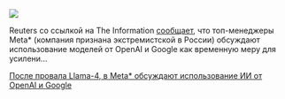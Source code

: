 <!--2025-08-30 11:45:13-->
<div class="yb">
  <div class="rss habr"><img src="https://habrastorage.org/getpro/habr/upload_files/acd/354/527/acd354527653ed306739be38fb68d969.jpg" /><p>Reuters со ссылкой на The Information <a href="https://www.reuters.com/business/metas-ai-leaders-discuss-using-google-openai-models-apps-information-says-2025-08-30/" rel="noopener noreferrer nofollow">сообщает</a>, что топ-менеджеры Meta* (компания признана экстремистской в России) обсуждают использование моделей от OpenAI и Google как временную меру для усилени... <p class="titl"><a href="https://habr.com/ru/news/942332/?utm_source=habrahabr&utm_medium=rss&utm_campaign=942332">После провала Llama-4, в Meta* обсуждают использование ИИ от OpenAI и Google</a></p></div>
</div>
